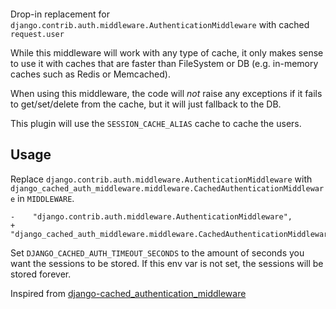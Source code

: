 [![<SectorLabs>](https://circleci.com/gh/SectorLabs/django-cached-auth-middleware.svg?style=svg)](https://app.circleci.com/pipelines/github/SectorLabs/django-cached-auth-middleware)

Drop-in replacement for `django.contrib.auth.middleware.AuthenticationMiddleware` with cached `request.user`

While this middleware will work with any type of cache, it only makes sense to use it with caches
that are faster than FileSystem or DB (e.g. in-memory caches such as Redis or Memcached).

When using this middleware, the code will _not_ raise any exceptions if it fails to get/set/delete from the
cache, but it will just fallback to the DB.

This plugin will use the `SESSION_CACHE_ALIAS` cache to cache the users.

## Usage

Replace `django.contrib.auth.middleware.AuthenticationMiddleware` with
`django_cached_auth_middleware.middleware.CachedAuthenticationMiddleware` in `MIDDLEWARE`.

```shell
-    "django.contrib.auth.middleware.AuthenticationMiddleware",
+    "django_cached_auth_middleware.middleware.CachedAuthenticationMiddleware",
```

Set `DJANGO_CACHED_AUTH_TIMEOUT_SECONDS` to the amount of seconds you want the sessions to be stored.
If this env var is not set, the sessions will be stored forever.

Inspired from [django-cached_authentication_middleware](https://github.com/ui/django-cached_authentication_middleware)

